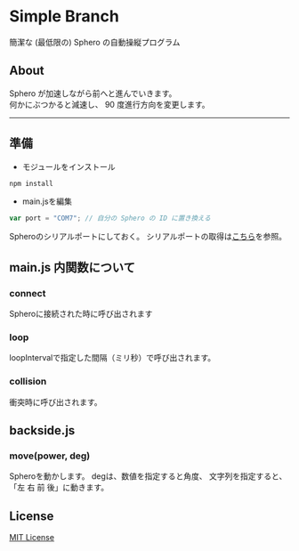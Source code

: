 # Simple Branch
簡潔な (最低限の) Sphero の自動操縦プログラム

## About
Sphero が加速しながら前へと進んでいきます。  
何かにぶつかると減速し、 90 度進行方向を変更します。  

___

## 準備

- モジュールをインストール

```bash
npm install
```

- main.jsを編集

```js
var port = "COM7"; // 自分の Sphero の ID に置き換える
```
Spheroのシリアルポートにしておく。
シリアルポートの取得は[こちら](https://github.com/comozilla/Sphero-wakuwaku/wiki/%E7%92%B0%E5%A2%83%E8%A8%AD%E5%AE%9A)を参照。

## main.js 内関数について

### connect

Spheroに接続された時に呼び出されます

### loop

loopIntervalで指定した間隔（ミリ秒）で呼び出されます。

### collision

衝突時に呼び出されます。

## backside.js

### move(power, deg)
Spheroを動かします。
degは、数値を指定すると角度、
文字列を指定すると、「左 右 前 後」に動きます。

## License
[MIT License](http://wisdommingle.com/mit-license/)
